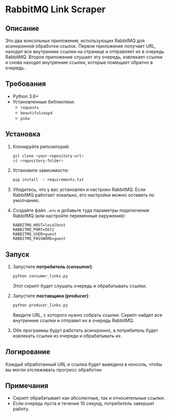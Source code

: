 # RabbitMQ Link Scraper

## Описание

Это два консольных приложения, использующих RabbitMQ для асинхронной обработки ссылок. Первое приложение получает URL, находит все внутренние ссылки на странице и отправляет их в очередь RabbitMQ. Второе приложение слушает эту очередь, извлекает ссылки и снова находит внутренние ссылки, которые помещает обратно в очередь.

## Требования

- Python 3.6+
- Установленные библиотеки:
  - `requests`
  - `beautifulsoup4`
  - `pika`

## Установка

1. Клонируйте репозиторий:

    ```bash
    git clone <your-repository-url>
    cd <repository-folder>
    ```

2. Установите зависимости:

    ```bash
    pip install -r requirements.txt
    ```

3. Убедитесь, что у вас установлен и настроен RabbitMQ. Если RabbitMQ работает локально, его настройки можно оставить по умолчанию.

4. Создайте файл `.env` и добавьте туда параметры подключения RabbitMQ (или настройте переменные окружения):

    ```text
    RABBITMQ_HOST=localhost
    RABBITMQ_PORT=5672
    RABBITMQ_USER=guest
    RABBITMQ_PASSWORD=guest
    ```

## Запуск

1. Запустите **потребитель (consumer)**:

    ```bash
    python consumer_links.py
    ```

    Этот скрипт будет слушать очередь и обрабатывать ссылки.

2. Запустите **поставщика (producer)**:

    ```bash
    python producer_links.py
    ```

    Введите URL, с которого нужно собрать ссылки. Скрипт найдет все внутренние ссылки и отправит их в очередь RabbitMQ.

3. Обе программы будут работать асинхронно, а потребитель будет извлекать ссылки из очереди и обрабатывать их.

## Логирование

Каждый обработанный URL и ссылка будет выведена в консоль, чтобы вы могли отслеживать прогресс обработки.

## Примечания

- Скрипт обрабатывает как абсолютные, так и относительные ссылки.
- Если очередь пуста в течение 10 секунд, потребитель завершит работу.
